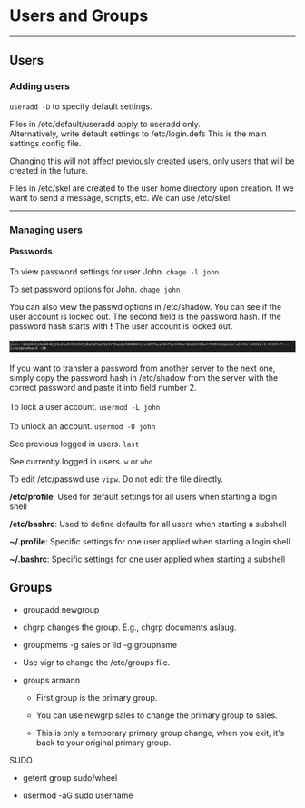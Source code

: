 # Users and Groups
---

## Users 

### Adding users
``useradd -D`` to specify default settings. 

Files in /etc/default/useradd apply to useradd only.  
Alternatively, write default settings to /etc/login.defs This is the main settings config file.

Changing this will not affect previously created users, only users that will be created in the future.

Files in /etc/skel are created to the user home directory upon creation. If we want to send a message, scripts, etc. We can use /etc/skel.

---

### Managing users

#### Passwords
To view password settings for user John.
``chage -l john``

To set password options for John.
``chage john``

You can also view the passwd options in /etc/shadow. You can see if the user account is locked out. The second field is the password hash. If the password hash starts with **!** The user account is locked out.
\
\
![The shadow file](pictures/shadow.png)
\
\
If you want to transfer a password from another server to the next one, simply copy the password hash in /etc/shadow from the server with the correct password and paste it into field number 2.
\
\
To lock a user account.
``usermod -L john``
\
\
To unlock an account.
``usermod -U john``

See previous logged in users.
``last``

See currently logged in users.
``w`` or ``who``.

To edit /etc/passwd use ``vipw``. Do not edit the file directly.

**/etc/profile**: Used for default settings for all users when starting a login shell

**/etc/bashrc**: Used to define defaults for all users when starting a subshell

**~/.profile**: Specific settings for one user applied when starting a login shell

**~/.bashrc**: Specific settings for one user applied when starting a subshell

## Groups

-   groupadd newgroup 
    
-   chgrp changes the group. E.g., chgrp documents aslaug. 
    
-   groupmems -g sales or lid -g groupname 
    
-   Use vigr to change the /etc/groups file. 
    
-   groups armann 
    
    -   First group is the primary group. 
        
    -   You can use newgrp sales to change the primary group to sales. 
        
    -   This is only a temporary primary group change, when you exit, it's back to your original primary group. 
        

SUDO 

-   getent group sudo/wheel 
    
-   usermod -aG sudo username